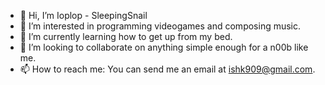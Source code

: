 - 👋 Hi, I’m Ioplop - SleepingSnail
- 👀 I’m interested in programming videogames and composing music.
- 🌱 I’m currently learning how to get up from my bed.
- 💞️ I’m looking to collaborate on anything simple enough for a n00b like me.
- 📫 How to reach me: You can send me an email at ishk909@gmail.com.

